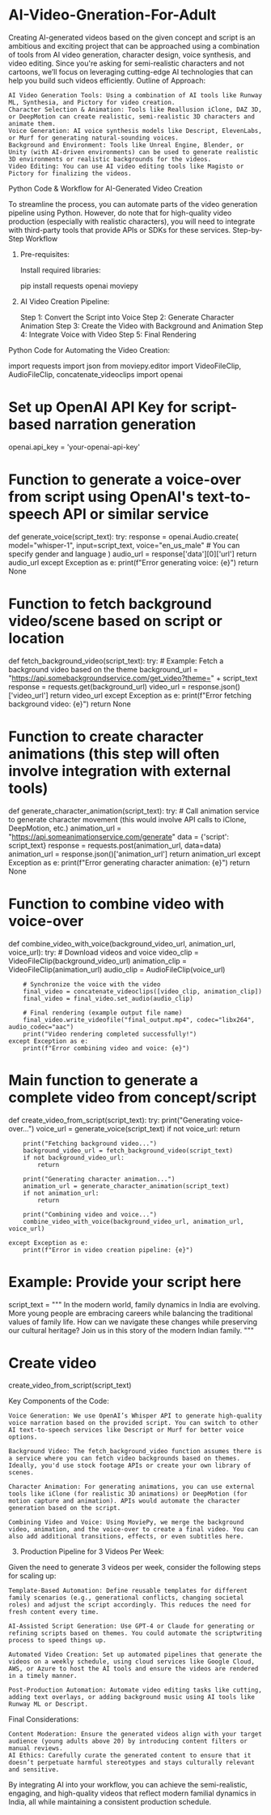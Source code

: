 # AI-Video-Gneration-For-Adult
Creating AI-generated videos based on the given concept and script is an ambitious and exciting project that can be approached using a combination of tools from AI video generation, character design, voice synthesis, and video editing. Since you're asking for semi-realistic characters and not cartoons, we’ll focus on leveraging cutting-edge AI technologies that can help you build such videos efficiently.
Outline of Approach:

    AI Video Generation Tools: Using a combination of AI tools like Runway ML, Synthesia, and Pictory for video creation.
    Character Selection & Animation: Tools like Reallusion iClone, DAZ 3D, or DeepMotion can create realistic, semi-realistic 3D characters and animate them.
    Voice Generation: AI voice synthesis models like Descript, ElevenLabs, or Murf for generating natural-sounding voices.
    Background and Environment: Tools like Unreal Engine, Blender, or Unity (with AI-driven environments) can be used to generate realistic 3D environments or realistic backgrounds for the videos.
    Video Editing: You can use AI video editing tools like Magisto or Pictory for finalizing the videos.

Python Code & Workflow for AI-Generated Video Creation

To streamline the process, you can automate parts of the video generation pipeline using Python. However, do note that for high-quality video production (especially with realistic characters), you will need to integrate with third-party tools that provide APIs or SDKs for these services.
Step-by-Step Workflow
1. Pre-requisites:

    Install required libraries:

    pip install requests openai moviepy

2. AI Video Creation Pipeline:

    Step 1: Convert the Script into Voice
    Step 2: Generate Character Animation
    Step 3: Create the Video with Background and Animation
    Step 4: Integrate Voice with Video
    Step 5: Final Rendering

Python Code for Automating the Video Creation:

import requests
import json
from moviepy.editor import VideoFileClip, AudioFileClip, concatenate_videoclips
import openai

# Set up OpenAI API Key for script-based narration generation
openai.api_key = 'your-openai-api-key'

# Function to generate a voice-over from script using OpenAI's text-to-speech API or similar service
def generate_voice(script_text):
    try:
        response = openai.Audio.create(
            model="whisper-1",
            input=script_text,
            voice="en_us_male"  # You can specify gender and language
        )
        audio_url = response['data'][0]['url']
        return audio_url
    except Exception as e:
        print(f"Error generating voice: {e}")
        return None

# Function to fetch background video/scene based on script or location
def fetch_background_video(script_text):
    try:
        # Example: Fetch a background video based on the theme
        background_url = "https://api.somebackgroundservice.com/get_video?theme=" + script_text
        response = requests.get(background_url)
        video_url = response.json()['video_url']
        return video_url
    except Exception as e:
        print(f"Error fetching background video: {e}")
        return None

# Function to create character animations (this step will often involve integration with external tools)
def generate_character_animation(script_text):
    try:
        # Call animation service to generate character movement (this would involve API calls to iClone, DeepMotion, etc.)
        animation_url = "https://api.someanimationservice.com/generate"
        data = {'script': script_text}
        response = requests.post(animation_url, data=data)
        animation_url = response.json()['animation_url']
        return animation_url
    except Exception as e:
        print(f"Error generating character animation: {e}")
        return None

# Function to combine video with voice-over
def combine_video_with_voice(background_video_url, animation_url, voice_url):
    try:
        # Download videos and voice
        video_clip = VideoFileClip(background_video_url)
        animation_clip = VideoFileClip(animation_url)
        audio_clip = AudioFileClip(voice_url)

        # Synchronize the voice with the video
        final_video = concatenate_videoclips([video_clip, animation_clip])
        final_video = final_video.set_audio(audio_clip)

        # Final rendering (example output file name)
        final_video.write_videofile("final_output.mp4", codec="libx264", audio_codec="aac")
        print("Video rendering completed successfully!")
    except Exception as e:
        print(f"Error combining video and voice: {e}")

# Main function to generate a complete video from concept/script
def create_video_from_script(script_text):
    try:
        print("Generating voice-over...")
        voice_url = generate_voice(script_text)
        if not voice_url:
            return

        print("Fetching background video...")
        background_video_url = fetch_background_video(script_text)
        if not background_video_url:
            return

        print("Generating character animation...")
        animation_url = generate_character_animation(script_text)
        if not animation_url:
            return

        print("Combining video and voice...")
        combine_video_with_voice(background_video_url, animation_url, voice_url)

    except Exception as e:
        print(f"Error in video creation pipeline: {e}")

# Example: Provide your script here
script_text = """
In the modern world, family dynamics in India are evolving. 
More young people are embracing careers while balancing the traditional values of family life.
How can we navigate these changes while preserving our cultural heritage? 
Join us in this story of the modern Indian family.
"""

# Create video
create_video_from_script(script_text)

Key Components of the Code:

    Voice Generation: We use OpenAI’s Whisper API to generate high-quality voice narration based on the provided script. You can switch to other AI text-to-speech services like Descript or Murf for better voice options.

    Background Video: The fetch_background_video function assumes there is a service where you can fetch video backgrounds based on themes. Ideally, you'd use stock footage APIs or create your own library of scenes.

    Character Animation: For generating animations, you can use external tools like iClone (for realistic 3D animations) or DeepMotion (for motion capture and animation). APIs would automate the character generation based on the script.

    Combining Video and Voice: Using MoviePy, we merge the background video, animation, and the voice-over to create a final video. You can also add additional transitions, effects, or even subtitles here.

3. Production Pipeline for 3 Videos Per Week:

Given the need to generate 3 videos per week, consider the following steps for scaling up:

    Template-Based Automation: Define reusable templates for different family scenarios (e.g., generational conflicts, changing societal roles) and adjust the script accordingly. This reduces the need for fresh content every time.

    AI-Assisted Script Generation: Use GPT-4 or Claude for generating or refining scripts based on themes. You could automate the scriptwriting process to speed things up.

    Automated Video Creation: Set up automated pipelines that generate the videos on a weekly schedule, using cloud services like Google Cloud, AWS, or Azure to host the AI tools and ensure the videos are rendered in a timely manner.

    Post-Production Automation: Automate video editing tasks like cutting, adding text overlays, or adding background music using AI tools like Runway ML or Descript.

Final Considerations:

    Content Moderation: Ensure the generated videos align with your target audience (young adults above 20) by introducing content filters or manual reviews.
    AI Ethics: Carefully curate the generated content to ensure that it doesn’t perpetuate harmful stereotypes and stays culturally relevant and sensitive.

By integrating AI into your workflow, you can achieve the semi-realistic, engaging, and high-quality videos that reflect modern familial dynamics in India, all while maintaining a consistent production schedule.
